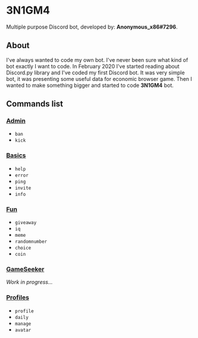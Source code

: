 # 3N1GM4
Multiple purpose Discord bot, developed by: **Anonymous_x86#7296**.

## About
I've always wanted to code my own bot. I've never been sure what kind of bot exactly I want to code.
In February 2020 I've started reading about Discord.py library and I've coded my first Discord bot.
It was very simple bot, it was presenting some useful data for economic browser game.
Then I wanted to make something bigger and started to code **3N1GM4** bot.

## Commands list

### [Admin](https://github.com/AnonymousX86/Enigma-Bot/blob/master/enigma/cogs/admin.py)

- `ban`
- `kick`


### [Basics](https://github.com/AnonymousX86/Enigma-Bot/blob/master/enigma/cogs/basics.py)

- `help`
- `error`
- `ping`
- `invite`
- `info`


### [Fun](https://github.com/AnonymousX86/Enigma-Bot/blob/master/enigma/cogs/fun.py)

- `giveaway`
- `iq`
- `meme`
- `randomnumber`
- `choice`
- `coin`


### [GameSeeker](https://github.com/AnonymousX86/Enigma-Bot/blob/master/enigma/cogs/game_seeker.py)

_Work in progress..._


### [Profiles](https://github.com/AnonymousX86/Enigma-Bot/blob/master/enigma/cogs/profiles.py)

- `profile`
- `daily`
- `manage`
- `avatar`

